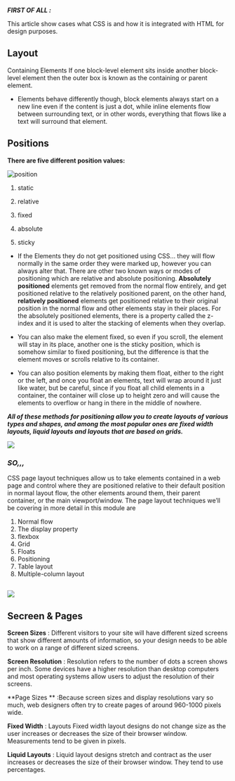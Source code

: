 
***FIRST OF ALL :***

This article show cases what CSS is and how it is integrated with HTML for design purposes.

## Layout

Containing Elements If one block-level element sits inside another block-level element then the outer box is known as the containing or parent element. 



* Elements behave differently though, block elements always start on a new line even if the content is just a dot, while inline elements flow between surrounding text, or in other words, everything that flows like a text will surround that element.

## Positions

**There are five different position values:**

![position](https://cdn.educba.com/academy/wp-content/uploads/2019/12/CSS-Position.jpg)

1. static

2. relative

3. fixed

4. absolute

5. sticky


* If the Elements they do not get positioned using CSS... they will flow normally in the same order they were marked up, however you can always alter that. There are other two known ways or modes of positioning which are relative and absolute positioning. **Absolutely positioned** elements get removed from the normal flow entirely, and get positioned relative to the relatively positioned parent, on the other hand, **relatively positioned** elements get positioned relative to their original position in the normal flow and other elements stay in their places. For the absolutely positioned elements, there is a property called the z-index and it is used to alter the stacking of elements when they overlap.

* You can also make the element fixed, so even if you scroll, the element will stay in its place, another one is the sticky position, which is somehow similar to fixed positioning, but the difference is that the element moves or scrolls relative to its container.

* You can also position elements by making them float, either to the right or the left, and once you float an elements, text will wrap around it just like water, but be careful, since if you float all child elements in a container, the container will close up to height zero and will cause the elements to overflow or hang in there in the middle of nowhere.

***All of these methods for positioning allow you to create layouts of various types and shapes, and among the most popular ones are fixed width layouts, liquid layouts and layouts that are based on grids.***

![](https://cdn.educba.com/academy/wp-content/uploads/2019/12/CSS-Position-eg5.png)

### ***SO,,,***
CSS page layout techniques allow us to take elements contained in a web page and control where they are positioned relative to their default position in normal layout flow, the other elements around them, their parent container, or the main viewport/window. The page layout techniques we’ll be covering in more detail in this module are

1. Normal flow
2. The display property
3. flexbox
4. Grid
5. Floats
6. Positioning
7. Table layout
8. Multiple-column layout



![](https://res.cloudinary.com/practicaldev/image/fetch/s--A-2MK0bn--/c_imagga_scale,f_auto,fl_progressive,h_420,q_auto,w_1000/https://ishadeed.com/assets/grid-flex/grid-vs-flexbox-1.png)
--------------------------


## Secreen & Pages
**Screen Sizes**    : Different visitors to your site will have different sized screens that show different amounts of information, so your design needs to be able to work on a range of different sized screens.

**Screen Resolution**   :  Resolution refers to the number of dots a screen shows per inch. Some devices have a higher resolution than desktop computers and most operating systems allow users to adjust the resolution of their screens.

**Page Sizes **   :Because screen sizes and display resolutions vary so much, web designers often try to create pages of around 960-1000 pixels wide.

**Fixed Width**   : Layouts Fixed width layout designs do not change size as the user increases or decreases the size of their browser window. Measurements tend to be given in pixels.

**Liquid Layouts**   : Liquid layout designs stretch and contract as the user increases or decreases the size of their browser window. They tend to use percentages.
